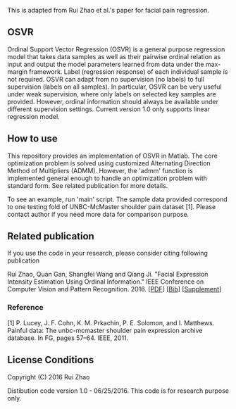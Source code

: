 This is adapted from Rui Zhao et al.'s paper for facial pain regression.

## OSVR

Ordinal Support Vector Regression (OSVR) is a general purpose regression model that takes data samples as well as their pairwise ordinal relation as input and output the model parameters learned from data under the max-margin framework. Label (regression response) of each individual sample is not required. OSVR can adapt from no supervision (no labels) to full supervision (labels on all samples). In particular, OSVR can be very useful under weak supervision, where only labels on selected key samples are provided. However, ordinal information should always be available under different supervision settings. Current version 1.0 only supports linear regression model.

## How to use

This repository provides an implementation of OSVR in Matlab. The core optimization problem is solved using customized Alternating Direction Method of Multipliers (ADMM). However, the 'admm' function is implemented general enough to handle an optimization problem with standard form. See related publication for more details.

To see an example, run 'main' script. The sample data provided correspond to one testing fold of UNBC-McMaster shoulder pain dataset [1]. Please contact author if you need more data for comparison purpose.

## Related publication

If you use the code in your research, please consider citing following publication

Rui Zhao, Quan Gan, Shangfei Wang and Qiang Ji. "Facial Expression Intensity Estimation Using Ordinal Information." IEEE Conference on Computer Vision and Pattern Recognition. 2016. [[PDF](http://www.cv-foundation.org/openaccess/content_cvpr_2016/papers/Zhao_Facial_Expression_Intensity_CVPR_2016_paper.pdf)]
[[Bib](http://www.cv-foundation.org/openaccess/content_cvpr_2016/html/Zhao_Facial_Expression_Intensity_CVPR_2016_paper.html)]
[[Supplement](http://homepages.rpi.edu/~zhaor/document/Zhao2016_supp.pdf)]

### Reference
[1] P. Lucey, J. F. Cohn, K. M. Prkachin, P. E. Solomon, and I. Matthews. Painful data: The unbc-mcmaster shoulder pain expression archive database. In FG, pages 57–64. IEEE, 2011. 

## License Conditions

Copyright (C) 2016 Rui Zhao 

Distibution code version 1.0 - 06/25/2016. This code is for research purpose only.
